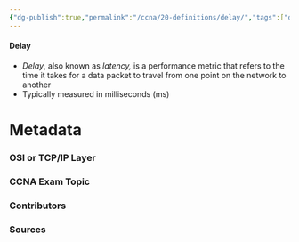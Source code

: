 ```yaml
---
{"dg-publish":true,"permalink":"/ccna/20-definitions/delay/","tags":["defs_ccna"],"created":"2023-11-07T11:12:30.000-08:00","updated":"2023-11-07T11:24:54.000-08:00"}
---
```


#### Delay
- *Delay*, also known as *latency,* is a performance metric that refers to the time it takes for a data packet to travel from one point on the network to another
- Typically measured in milliseconds (ms)







# Metadata
### OSI or TCP/IP Layer

### CCNA Exam Topic

### Contributors

### Sources

